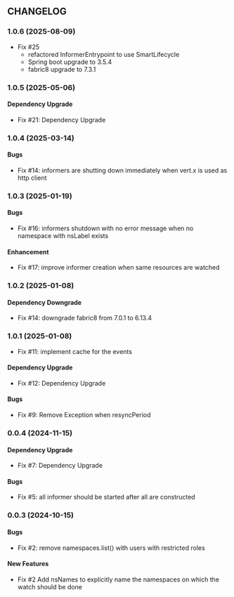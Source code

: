 ## CHANGELOG

### 1.0.6 (2025-08-09)

* Fix #25
  * refactored InformerEntrypoint to use SmartLifecycle
  * Spring boot upgrade to 3.5.4
  * fabric8 upgrade to 7.3.1

### 1.0.5 (2025-05-06)

#### Dependency Upgrade
* Fix #21: Dependency Upgrade

### 1.0.4 (2025-03-14)

#### Bugs
* Fix #14: informers are shutting down immediately when vert.x is used as http client 

### 1.0.3 (2025-01-19)

####  Bugs
* Fix #16: informers shutdown with no error message when no namespace with nsLabel exists

#### Enhancement
* Fix #17: improve informer creation when same resources are watched

### 1.0.2 (2025-01-08)

#### Dependency Downgrade
* Fix #14: downgrade fabric8 from 7.0.1 to 6.13.4

### 1.0.1 (2025-01-08)

* Fix #11: implement cache for the events

#### Dependency Upgrade
* Fix #12: Dependency Upgrade

####  Bugs
* Fix #9: Remove Exception when resyncPeriod

### 0.0.4 (2024-11-15)

#### Dependency Upgrade
* Fix #7: Dependency Upgrade

####  Bugs
* Fix #5: all informer should be started after all are constructed

### 0.0.3 (2024-10-15)

####  Bugs
* Fix #2: remove namespaces.list() with users with restricted roles

####  New Features
* Fix #2 Add nsNames to explicitly name the namespaces on which the watch should be done
